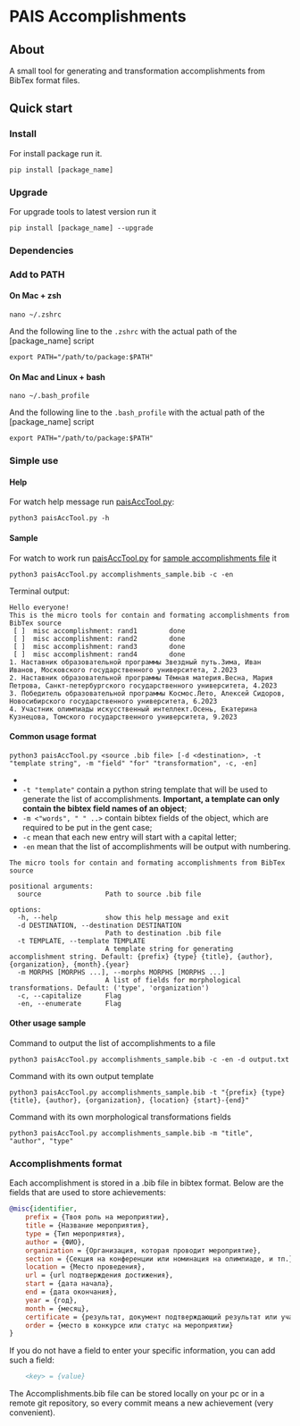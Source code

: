 # PAIS Accomplishments

## About
A small tool for generating and transformation accomplishments from BibTex format files.


## Quick start

### Install

For install package run it.
```shell
pip install [package_name]
```

### Upgrade
For upgrade tools to latest version run it
```shell
pip install [package_name] --upgrade
```

### Dependencies



### Add to PATH

#### On Mac + zsh
```shell
nano ~/.zshrc
```
And the following line to the `.zshrc` with the actual path of the [package_name] script
```shell
export PATH="/path/to/package:$PATH"
```

#### On Mac and Linux + bash
```shell
nano ~/.bash_profile
```
And the following line to the `.bash_profile` with the actual path of the [package_name] script
```shell
export PATH="/path/to/package:$PATH"
```

### Simple use
#### Help
For watch help message run [paisAccTool.py](pais-accomplishments-tool/paisAccTool.py):
```shell
python3 paisAccTool.py -h
```

#### Sample
For watch to work run [paisAccTool.py](pais-accomplishments-tool/paisAccTool.py) for [sample accomplishments file](accomplishments_sample.bib) it
```shell
python3 paisAccTool.py accomplishments_sample.bib -c -en
```
Terminal output: 
```shell
Hello everyone!
This is the micro tools for contain and formating accomplishments from BibTex source
 [ ]  misc accomplishment: rand1        done
 [ ]  misc accomplishment: rand2        done
 [ ]  misc accomplishment: rand3        done
 [ ]  misc accomplishment: rand4        done
1. Наставник образовательной программы Звездный путь.Зима, Иван Иванов, Московского государственного университета, 2.2023
2. Наставник образовательной программы Тёмная материя.Весна, Мария Петрова, Санкт-петербургского государственного университета, 4.2023
3. Победитель образовательной программы Космос.Лето, Алексей Сидоров, Новосибирского государственного университета, 6.2023
4. Участник олимпиады искусственный интеллект.Осень, Екатерина Кузнецова, Томского государственного университета, 9.2023

```
#### Common usage format
```shell
python3 paisAccTool.py <source .bib file> [-d <destination>, -t "template string", -m "field" "for" "transformation", -c, -en]
```

-
- `-t "template"` contain a python string template that will be used to generate the list of accomplishments. **Important, a template can only contain the bibtex field names of an object**;
- `-m <"words", " " ..>` contain bibtex fields of the object, which are required to be put in the gent case;
- `-c` mean that each new entry will start with a capital letter;
- `-en` mean that the list of accomplishments will be output with numbering.

```shell
The micro tools for contain and formating accomplishments from BibTex source

positional arguments:
  source                Path to source .bib file

options:
  -h, --help            show this help message and exit
  -d DESTINATION, --destination DESTINATION
                        Path to destination .bib file
  -t TEMPLATE, --template TEMPLATE
                        A template string for generating accomplishment string. Default: {prefix} {type} {title}, {author}, {organization}, {month}.{year}
  -m MORPHS [MORPHS ...], --morphs MORPHS [MORPHS ...]
                        A list of fields for morphological transformations. Default: ('type', 'organization')
  -c, --capitalize      Flag
  -en, --enumerate      Flag

```

#### Other usage sample
Command to output the list of accomplishments to a file
```shell
python3 paisAccTool.py accomplishments_sample.bib -c -en -d output.txt
```

Command with its own output template
```shell
python3 paisAccTool.py accomplishments_sample.bib -t "{prefix} {type} {title}, {author}, {organization}, {location} {start}-{end}"
```

Command with its own morphological transformations fields
```shell
python3 paisAccTool.py accomplishments_sample.bib -m "title", "author", "type"
```

### Accomplishments format

Each accomplishment is stored in a .bib file in bibtex format.
Below are the fields that are used to store achievements:
```bibtex
@misc{identifier,
	prefix = {Твоя роль на мероприятии},
	title = {Название мероприятия},
	type = {Тип мероприятия},
	author = {ФИО},
	organization = {Организация, которая проводит мероприятие},
	section = {Секция на конференции или номинация на олимпиаде, и тп.},
	location = {Место проведения},
	url = {url подтверждения достижения},
	start = {дата начала},
	end = {дата окончания},
	year = {год},
	month = {месяц},
	certificate = {результат, документ подтверждающий результат или участие (диплом, ...)},
	order = {место в конкурсе или статус на мероприятии}
}
```
If you do not have a field to enter your specific information, you can add such a field:
```bibtex
    <key> = {value}
```
The Accomplishments.bib file can be stored locally on your pc or in a remote git repository, so every commit means a new achievement (very convenient).

